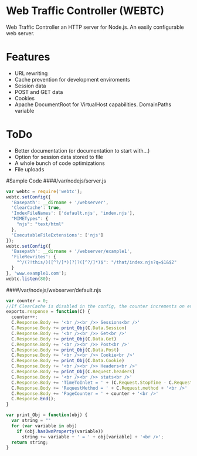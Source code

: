 # Web Traffic Controller (WEBTC)
Web Traffic Controller an HTTP server for Node.js. An easily configurable web server.

# Features
* URL rewriting
* Cache prevention for development enviroments
* Session data
* POST and GET data
* Cookies
* Apache DocumentRoot for VirtualHost capabilities. DomainPaths variable

# ToDo
* Better documentation (or documentation to start with...)
* Option for session data stored to file
* A whole bunch of code optimizations
* File uploads

#Sample Code
####/var/nodejs/server.js
```javascript
var webtc = require('webtc');
webtc.setConfig({
  'Basepath': __dirname + '/webserver',
  'ClearCache': true,
  'IndexFileNames': ['default.njs', 'index.njs'],
  "MIMETypes": {
    "njs": "text/html"
  },
  'ExecutableFileExtensions': ['njs']
});
webtc.setConfig({
  'Basepath': __dirname + '/webserver/example1',
  'FileRewrites': {
    "^/(?!this/)([^?/]*)[?]?([^?/]*)$": "/that/index.njs?q=$1&$2"
  }
}, 'www.example1.com');
webtc.listen(80);
```
####/var/nodejs/webserver/default.njs
```javascript
var counter = 0;
//If ClearCache is disabled in the config, the counter increments on every pageview
exports.response = function(C) {
  counter++;
  C.Response.Body += '<br /><br />> Sessions<br />'
  C.Response.Body += print_Obj(C.Data.Session)
  C.Response.Body += '<br /><br />> Get<br />'
  C.Response.Body += print_Obj(C.Data.Get)
  C.Response.Body += '<br /><br />> Post<br />'
  C.Response.Body += print_Obj(C.Data.Post)
  C.Response.Body += '<br /><br />> Cookie<br />'
  C.Response.Body += print_Obj(C.Data.Cookie)
  C.Response.Body += '<br /><br />> Headers<br />'
  C.Response.Body += print_Obj(C.Request.headers)
  C.Response.Body += '<br /><br />> stats<br />'
  C.Response.Body += 'TimeToInlet = ' + (C.Request.StopTime - C.Request.StartTime) + ' ms<br />'
  C.Response.Body += 'RequestMethod = ' + C.Request.method + '<br />'
  C.Response.Body += 'PageCounter = ' + counter + '<br />'
  C.Response.End();
}

var print_Obj = function(obj) {
  var string = ""
  for (var variable in obj)
    if (obj.hasOwnProperty(variable))
      string += variable + ' = ' + obj[variable] + '<br />';
  return string;
}
```
